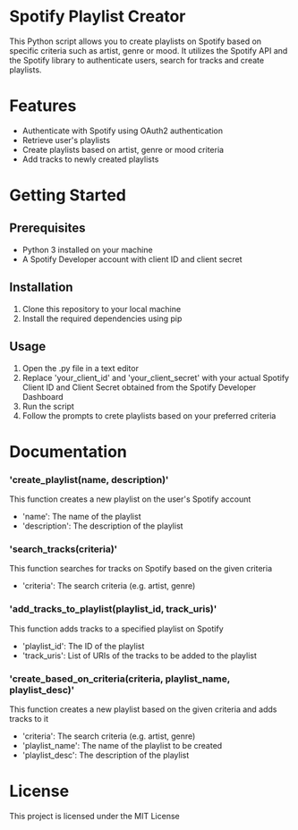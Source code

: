 # Spotify Playlist Creator

This Python script allows you to create playlists on Spotify based on specific criteria such as artist, genre or mood. It utilizes the Spotify API and the Spotify library to authenticate users, search for tracks and create playlists.

# Features
- Authenticate with Spotify using OAuth2 authentication
- Retrieve user's playlists
- Create playlists based on artist, genre or mood criteria
- Add tracks to newly created playlists

# Getting Started
## Prerequisites
- Python 3 installed on your machine
- A Spotify Developer account with client ID and client secret

## Installation
1. Clone this repository to your local machine
2. Install the required dependencies using pip

## Usage
1. Open the .py file in a text editor
2. Replace 'your_client_id' and 'your_client_secret' with your actual Spotify Client ID and Client Secret obtained from the Spotify Developer Dashboard
3. Run the script
4. Follow the prompts to crete playlists based on your preferred criteria

# Documentation
### 'create_playlist(name, description)'
This function creates a new playlist on the user's Spotify account
- 'name': The name of the playlist
- 'description': The description of the playlist

### 'search_tracks(criteria)'
This function searches for tracks on Spotify based on the given criteria
- 'criteria': The search criteria (e.g. artist, genre)

### 'add_tracks_to_playlist(playlist_id, track_uris)'
This function adds tracks to a specified playlist on Spotify
- 'playlist_id': The ID of the playlist
- 'track_uris': List of URIs of the tracks to be added to the playlist

### 'create_based_on_criteria(criteria, playlist_name, playlist_desc)'
This function creates a new playlist based on the given criteria and adds tracks to it
- 'criteria': The search criteria (e.g. artist, genre)
- 'playlist_name': The name of the playlist to be created
- 'playlist_desc': The description of the playlist

# License
This project is licensed under the MIT License 
